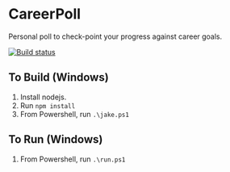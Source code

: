 # CareerPoll
Personal poll to check-point your progress against career goals.

[![Build status](https://ci.appveyor.com/api/projects/status/r6j4patfkvunbxrr/branch/master?svg=true)](https://ci.appveyor.com/project/swegner/careerpoll/branch/master)

## To Build (Windows) ##
1. Install nodejs.
2. Run `npm install`
3. From Powershell, run `.\jake.ps1`

## To Run (Windows) ##
1. From Powershell, run `.\run.ps1`